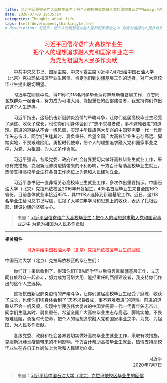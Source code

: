 ```yaml
---
title: 习近平回信寄语广大高校毕业生：把个人的理想追求融入党和国家事业之中&emsp;为党为祖国为人民多作贡献
date: 2020-07-08 19:35:14
categories: Thoughts about life
tags: [self-development,thinking,Letter]
# description: 习近平：把个人的理想追求融入党和国家事业之中 为党为祖国为人民多作贡献
---
```


<p><font face="楷体" size=4 color=red>
<p align="center">习近平回信寄语广大高校毕业生</br>
把个人的理想追求融入党和国家事业之中</br>
为党为祖国为人民多作贡献
</font></p>

<!--more-->

&emsp;&emsp;中共中央总书记、国家主席、中央军委主席习近平7月7日给中国石油大学（北京）克拉玛依校区毕业生回信，肯定他们到边疆基层工作的选择，对广大高校毕业生提出殷切期望。

&emsp;&emsp;习近平在回信中说，得知你们118名同学毕业后将奔赴新疆基层工作，立志同各族群众一起奋斗，努力成为可堪大用、能担重任的西部建设者，我支持你们作出的这个人生选择。

&emsp;&emsp;习近平指出，这场抗击新冠肺炎疫情的严峻斗争，让你们这届高校毕业生经受了磨练、收获了成长，也使你们切身体会到了“志不求易者成，事不避难者进”的道理。前进的道路从不会一帆风顺，实现中华民族伟大复兴的中国梦需要一代一代青年矢志奋斗。同学们生逢其时、肩负重任。希望全国广大高校毕业生志存高远、脚踏实地，不畏艰难险阻，勇担时代使命，把个人的理想追求融入党和国家事业之中，为党、为祖国、为人民多作贡献。

&emsp;&emsp;习近平强调，各级党委、政府和社会各界要切实做好高校毕业生就业工作，采取有效措施，克服新冠肺炎疫情带来的不利影响，千方百计帮助高校毕业生就业，热情支持高校毕业生在各自工作岗位上为党和人民建功立业。

&emsp;&emsp;习近平总书记一直非常关心高校毕业生就业工作，多次作出重要指示。中国石油大学（北京）克拉玛依校区2016年开始招生，435名首届毕业生来自全国16个省份，目前总体就业率接近85%，其中118人选择到新疆基层工作。近日，这118名毕业生给习总书记写信，汇报了大学四年学习和思想上的收获，表达了扎根西部、建设边疆的坚强决心。

> 来自：[习近平回信寄语广大高校毕业生：把个人的理想追求融入党和国家事业之中 为党为祖国为人民多作贡献](http://www.gov.cn/xinwen/2020-07/08/content_5525011.htm)

---

**相关稿件**

<p><font color=red>
<p align="center">习近平给中国石油大学（北京）克拉玛依校区毕业生的回信
</font></p>

中国石油大学（北京）克拉玛依校区的毕业生们：

&emsp;&emsp;你们好！来信收到了，得知你们118名同学毕业后将奔赴新疆基层工作，立志同各族群众一起奋斗，努力成为可堪大用、能担重任的西部建设者，我支持你们作出的这个人生选择。

&emsp;&emsp;这场抗击新冠肺炎疫情的严峻斗争，让你们这届高校毕业生经受了磨练、收获了成长，也使你们切身体会到了“志不求易者成，事不避难者进”的道理。前进的道路从不会一帆风顺，实现中华民族伟大复兴的中国梦需要一代一代青年矢志奋斗。同学们生逢其时、肩负重任。希望全国广大高校毕业生志存高远、脚踏实地，不畏艰难险阻，勇担时代使命，把个人的理想追求融入党和国家事业之中，为党、为祖国、为人民多作贡献。

&emsp;&emsp;各级党委、政府和社会各界要切实做好高校毕业生就业工作，采取有效措施，克服新冠肺炎疫情带来的不利影响，千方百计帮助高校毕业生就业，热情支持高校毕业生在各自工作岗位上为党和人民建功立业。

<p align="right">习近平</br>
2020年7月7日
</font></p>

> 来自：[习近平给中国石油大学（北京）克拉玛依校区毕业生的回信](http://www.gov.cn/xinwen/2020-07/08/content_5525013.htm)
